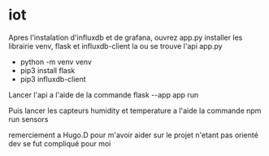 # iot
Apres l'instalation d'influxdb et de grafana, ouvrez app.py
installer les librairie venv, flask et influxdb-client la ou se trouve l'api app.py

- python -m venv venv
- pip3 install flask
- pip3 influxdb-client

Lancer l'api a l'aide de la commande flask --app app run

Puis lancer les capteurs humidity et temperature a l'aide la commande npm run sensors

remerciement a Hugo.D pour m'avoir aider sur le projet n'etant pas orienté dev se fut compliqué pour moi 
